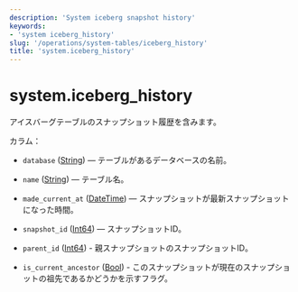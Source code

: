 ```yaml
---
description: 'System iceberg snapshot history'
keywords:
- 'system iceberg_history'
slug: '/operations/system-tables/iceberg_history'
title: 'system.iceberg_history'
---
```





# system.iceberg_history

アイスバーグテーブルのスナップショット履歴を含みます。

カラム：

- `database` ([String](../../sql-reference/data-types/string.md)) — テーブルがあるデータベースの名前。

- `name` ([String](../../sql-reference/data-types/string.md)) — テーブル名。

- `made_current_at` ([DateTime](../../sql-reference/data-types/uuid.md)) — スナップショットが最新スナップショットになった時間。

- `snapshot_id` ([Int64](../../sql-reference/data-types/int-uint.md)) — スナップショットID。

- `parent_id` ([Int64](../../sql-reference/data-types/int-uint.md)) - 親スナップショットのスナップショットID。

- `is_current_ancestor` ([Bool](../../sql-reference/data-types/boolean.md)) - このスナップショットが現在のスナップショットの祖先であるかどうかを示すフラグ。
